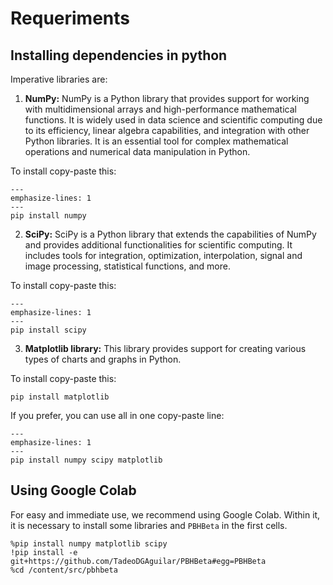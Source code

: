 # Requeriments

## Installing dependencies in python

Imperative libraries are:

1. **NumPy:** NumPy is a Python library that provides support for working with multidimensional arrays and high-performance mathematical functions. It is widely used in data science and scientific computing due to its efficiency, linear algebra capabilities, and integration with other Python libraries. It is an essential tool for complex mathematical operations and numerical data manipulation in Python.

To install copy-paste this:

```{code}
---
emphasize-lines: 1
---
pip install numpy
```

2. **SciPy:** SciPy is a Python library that extends the capabilities of NumPy and provides additional functionalities for scientific computing. It includes tools for integration, optimization, interpolation, signal and image processing, statistical functions, and more.

To install copy-paste this:

```{code}
---
emphasize-lines: 1
---
pip install scipy
```

3. **Matplotlib library:** This library provides support for creating various types of charts and graphs in Python.

To install copy-paste this:

```{code-block}
pip install matplotlib
```

If you prefer, you can use all in one copy-paste line:

```{tip}
---
emphasize-lines: 1
---
pip install numpy scipy matplotlib
```

## Using Google Colab

For easy and immediate use, we recommend using Google Colab. Within it, it is necessary to install some libraries and `PBHBeta` in the first cells.

```{code}
%pip install numpy matplotlib scipy
!pip install -e git+https://github.com/TadeoDGAguilar/PBHBeta#egg=PBHBeta
%cd /content/src/pbhbeta
```

